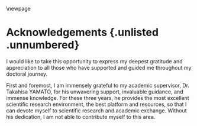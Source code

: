\newpage
# Acknowledgements {.unlisted .unnumbered}

I would like to take this opportunity to express my deepest gratitude
and appreciation to all those who have supported and guided me throughout
my doctoral journey.

First and foremost, I am immensely grateful to my academic supervisor, Dr. Takahisa YAMATO,
for his unwavering support, invaluable guidance, and immense knowledge.
For these three years, he provides the most excellent scientific research environment,
the best platform and resources, so that I can devote myself to scientific research and academic exchange.
Without his dedication, I am not able to contribute myself to this area.

